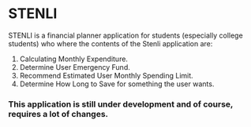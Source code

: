 # STENLI

STENLI is a financial planner application for students (especially college students) who
where the contents of the Stenli application are:

1. Calculating Monthly Expenditure.
2. Determine User Emergency Fund.
3. Recommend Estimated User Monthly Spending Limit.
4. Determine How Long to Save for something the user wants.

### This application is still under development and of course, requires a lot of changes.
